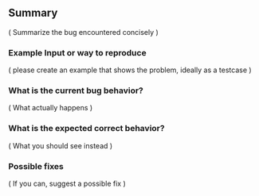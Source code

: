 ## Summary

( Summarize the bug encountered concisely )

### Example Input or way to reproduce

( please create an example that shows the problem, ideally as a testcase )

### What is the current bug behavior?

( What actually happens )

### What is the expected correct behavior?

( What you should see instead )

### Possible fixes

( If you can, suggest a possible fix )
